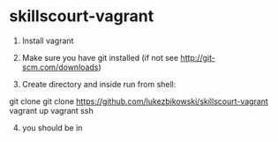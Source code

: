 skillscourt-vagrant
===================

1. Install vagrant
2. Make sure you have git installed (if not see http://git-scm.com/downloads)


3. Create directory and inside run from shell:

git clone git clone https://github.com/lukezbikowski/skillscourt-vagrant
vagrant up
vagrant ssh


4. you should be in
